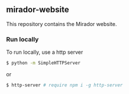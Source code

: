 ## mirador-website

This repository contains the Mirador website.

### Run locally

To run locally, use a http server
```sh
$ python -m SimpleHTTPServer
```

or

```sh
$ http-server # require npm i -g http-server
``` 
